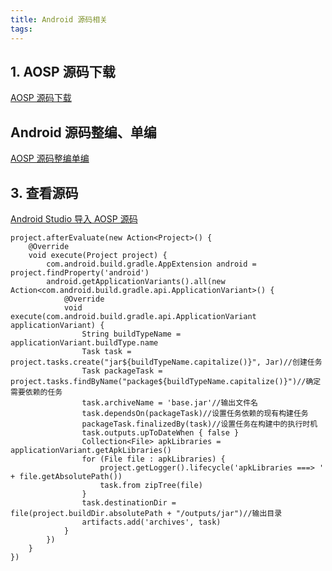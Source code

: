 ```yaml
---
title: Android 源码相关
tags:
---
```


## 1. AOSP 源码下载

[AOSP 源码下载](https://mp.weixin.qq.com/s?__biz=MzI4MTQyNDg3Mg==&mid=2247485238&idx=1&sn=f23f535732b90f02190276fcb607a29d&scene=21#wechat_redirect)


## Android 源码整编、单编

[AOSP 源码整编单编](https://mp.weixin.qq.com/s?__biz=MzI4MTQyNDg3Mg==&mid=2247485256&idx=1&sn=efc9e78a20b9d14f84c94a855c2cfef7&chksm=eba821cfdcdfa8d906cc6f7c948751ff24f85e8f172322be6375202419a65fcb44dbeb7f34c7&scene=21#wechat_redirect)


## 3. 查看源码


[Android Studio 导入 AOSP 源码](https://mp.weixin.qq.com/s?__biz=MzI4MTQyNDg3Mg==&mid=2247485337&idx=1&sn=05d6c8d8d4542688ec5a3d91c7da5da7&chksm=eba8211edcdfa808cab736a250fc5aaa5359690c1ee4f79c192e363b62b7ff17229c522f66d5&scene=21#wechat_redirect)


```
project.afterEvaluate(new Action<Project>() {
    @Override
    void execute(Project project) {
        com.android.build.gradle.AppExtension android = project.findProperty('android')
        android.getApplicationVariants().all(new Action<com.android.build.gradle.api.ApplicationVariant>() {
            @Override
            void execute(com.android.build.gradle.api.ApplicationVariant applicationVariant) {
                String buildTypeName = applicationVariant.buildType.name
                Task task = project.tasks.create("jar${buildTypeName.capitalize()}", Jar)//创建任务
                Task packageTask = project.tasks.findByName("package${buildTypeName.capitalize()}")//确定需要依赖的任务
                task.archiveName = 'base.jar'//输出文件名
                task.dependsOn(packageTask)//设置任务依赖的现有构建任务
                packageTask.finalizedBy(task)//设置任务在构建中的执行时机
                task.outputs.upToDateWhen { false }
                Collection<File> apkLibraries = applicationVariant.getApkLibraries()
                for (File file : apkLibraries) {
                    project.getLogger().lifecycle('apkLibraries ===> ' + file.getAbsolutePath())
                    task.from zipTree(file)
                }
                task.destinationDir = file(project.buildDir.absolutePath + "/outputs/jar")//输出目录
                artifacts.add('archives', task)
            }
        })
    }
})
```